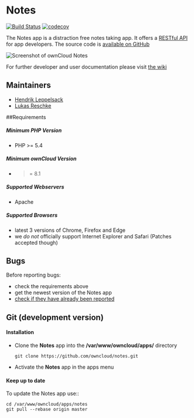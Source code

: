 # Notes

[![Build Status](https://drone.owncloud.com/api/badges/owncloud/notes/status.svg?branch=master)](https://drone.owncloud.com/owncloud/notes)
[![codecov](https://codecov.io/gh/owncloud/notes/branch/master/graph/badge.svg)](https://codecov.io/gh/owncloud/notes) 

The Notes app is a distraction free notes taking app. It offers a [RESTful API](https://github.com/owncloud/notes/wiki/API-0.2) for app developers. The source code is [available on GitHub](https://github.com/owncloud/notes)

![Screenshot of ownCloud Notes](https://cloud.githubusercontent.com/assets/4741199/17731273/e557b5fe-646c-11e6-9975-d6b242454482.png)

For further developer and user documentation please visit [the wiki](https://github.com/owncloud/notes/wiki)

## Maintainers
- [Hendrik Leppelsack](https://github.com/Henni)
- [Lukas Reschke](https://github.com/LukasReschke)

##Requirements
##### Minimum PHP Version
* PHP >= 5.4

##### Minimum ownCloud Version
* >= 8.1

##### Supported Webservers
* Apache

##### Supported Browsers
* latest 3 versions of Chrome, Firefox and Edge 
* we *do not* officially support Internet Explorer and Safari (Patches accepted though)


## Bugs
Before reporting bugs:

* check the requirements above
* get the newest version of the Notes app
* [check if they have already been reported](https://github.com/owncloud/notes/issues?state=open)


## Git (development version)

#### Installation

* Clone the **Notes** app into the **/var/www/owncloud/apps/** directory

    ```git clone https://github.com/owncloud/notes.git```

* Activate the **Notes** app in the apps menu


#### Keep up to date

To update the Notes app use::

    cd /var/www/owncloud/apps/notes
    git pull --rebase origin master
